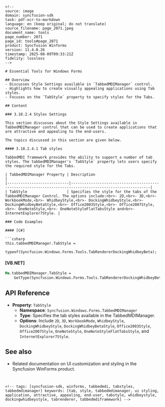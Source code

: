```


<!-- 
source: image
domain: syncfusion-sdk
task: pdf-ocr-to-markdown
language: en (keep original; do not translate)
source_filename: page_2071.jpeg
document_name: tools
page_number: 2071
page_id: tools#page_2071
product: Syncfusion Winforms
version: 11.4.0.26
timestamp: 2025-08-09T09:33:21Z
fidelity: lossless
-->

# Essential Tools for Windows Forms

## Overview
- Discusses Style Settings available in `TabbedMDIManager` control.
- Highlights how to create visually appealing applications using Tab styles.
- Focuses on the `TabStyle` property to specify styles for the Tabs.

## Content

### 3.18.2.4 Styles Settings

This section discusses about the Style Settings available in TabbedMDIManager control that can be used to create applications that are attractive and appealing to the end-users.

The topics discussed in this section are given below.

#### 3.18.2.4.1 Tab styles

TabbedMDI framework provides the ability to support a number of tab styles. The tabbedMDIManager's `TabStyle` property lets users specify the required style for the Tabs.

| TabbedMDIManager Property | Description                                                                                              |
|----------------------------|----------------------------------------------------------------------------------------------------------|
| TabStyle                  | Specifies the style for the tabs of the TabbedMDIManager Control. The options include:<br>- 2D,<br>- 3D,<br>- WorkbookMode,<br>- WhidbeyStyle,<br>- DockingWhidbeyStyle,<br>- DockingWhidbeyBetaStyle,<br>- Office2003Style,<br>- Office2007Style,<br>- OneNoteStyle,<br>- OneNoteStyleFlatTabsStyle and<br>- InternetExplorer7Style. |

### Code Examples

#### [C#]

```csharp
this.tabbedMDIManager.TabStyle = 
    typeof(Syncfusion.Windows.Forms.Tools.TabRendererDockingWhidbeyBeta);
```

#### [VB.NET]

```vb
Me.tabbedMDIManager.TabStyle = 
    GetType(Syncfusion.Windows.Forms.Tools.TabRendererDockingWhidbeyBeta)
```

## API Reference
- **Property**: `TabStyle`
  - **Namespace**: `Syncfusion.Windows.Forms.TabbedMDIManager`
  - **Type**: Specifies the tab styles available in the TabbedMDIManager.
  - **Options**: Include `2D`, `3D`, `WorkbookMode`, `WhidbeyStyle`, `DockingWhidbeyStyle`, `DockingWhidbeyBetaStyle`, `Office2003Style`, `Office2007Style`, `OneNoteStyle`, `OneNoteStyleFlatTabsStyle`, and `InternetExplorer7Style`.

## See also
- Related documentation on UI customization and styling in the Syncfusion WinForms product.

```


<!-- tags: [syncfusion-sdk, winforms, tabbedmdi, tabstyles, tabbedmdimanager] keywords: [tab, style, tabbedmdimanager, ui styling, application, attractive, appealing, end-user, tabstyle, whidbeystyle, dockingwhidbeystyle, tabrenderer, tabbedmdiframework] -->